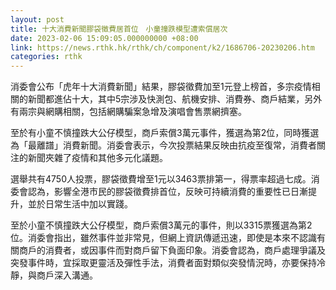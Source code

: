 ```yaml
---
layout: post
title: 十大消費新聞膠袋徵費居首位　小童撞跌模型遭索償居次
date: 2023-02-06 15:09:05.000000000 +08:00
link: https://news.rthk.hk/rthk/ch/component/k2/1686706-20230206.htm
categories: rthk
---
```


消委會公布「虎年十大消費新聞」結果，膠袋徵費加至1元登上榜首，多宗疫情相關的新聞都進佔十大，其中5宗涉及快測包、航機安排、消費券、商戶結業，另外有兩宗與網購相關，包括網購騙案急增及演唱會售票網擠塞。

至於有小童不慎撞跌大公仔模型，商戶索償3萬元事件，獲選為第2位，同時獲選為「最離譜」消費新聞。消委會表示，今次投票結果反映由抗疫至復常，消費者關注的新聞夾雜了疫情和其他多元化議題。

選舉共有4750人投票，膠袋徵費增至1元以3463票排第一，得票率超過七成。消委會認為，影響全港市民的膠袋徵費排首位，反映可持續消費的重要性已日漸提升，並於日常生活中加以實踐。

至於小童不慎撞跌大公仔模型，商戶索償3萬元的事件，則以3315票獲選為第2位。消委會指出，雖然事件並非常見，但網上資訊傳遞迅速，即使是本來不認識有關商戶的消費者，或因事件而對商戶留下負面印象。消委會認為，商戶處理爭議及突發事件時，宜採取更靈活及彈性手法，消費者面對類似突發情況時，亦要保持冷靜，與商戶深入溝通。

